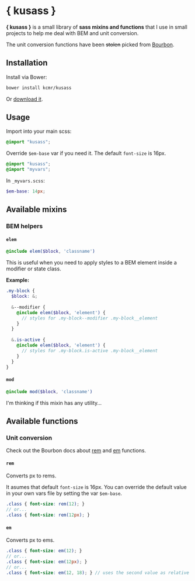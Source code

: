 # { kusass }

**{ kusass }** is a small library of **sass mixins and functions** that I use in small projects to help me deal with BEM and unit conversion.

The unit conversion functions have been ~~stolen~~ picked from [Bourbon](http://bourbon.io).

## Installation

Install via Bower:

```bash
bower install kcmr/kusass
```

Or [download it]().

## Usage

Import into your main scss:

```scss
@import "kusass";
```

Override `$em-base` var if you need it. The default `font-size` is 16px.

```scss
@import "kusass";
@import "myvars";
```

In `_myvars.scss`:

```scss
$em-base: 14px;
```

## Available mixins

### BEM helpers

#### `elem`

```scss
@include elem($block, 'classname')
```

This is useful when you need to apply styles to a BEM element inside a modifier or state class.

**Example:**

```scss
.my-block {
  $block: &;
  
  &--modifier {
    @include elem($block, 'element') {
      // styles for .my-block--modifier .my-block__element
    }
  }
  
  &.is-active {
    @include elem($block, 'element') {
      // styles for .my-block.is-active .my-block__element
    }
  }
}
```

#### `mod`

```scss
@include mod($block, 'classname')
```

I'm thinking if this mixin has any utility…

## Available functions

### Unit conversion

Check out the Bourbon docs about [rem](http://bourbon.io/docs/#px-to-rem) and [em](http://bourbon.io/docs/#px-to-em) functions.

#### `rem`

Converts px to rems.

It asumes that default `font-size` is 16px. You can override the default value in your own vars file by setting the var `$em-base`.

```scss
.class { font-size: rem(12); }
// or...
.class { font-size: rem(12px); }
```

#### `em`

Converts px to ems.


```scss
.class { font-size: em(12); } 
// or...
.class { font-size: em(12px); }
// or...
.class { font-size: em(12, 18); } // uses the second value as relative unit.
```